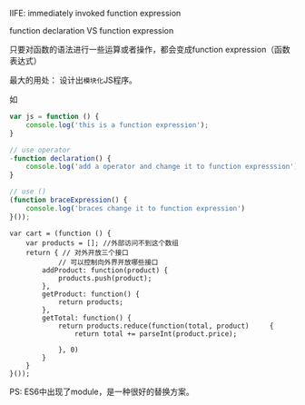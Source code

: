 IIFE: immediately invoked function expression

function declaration VS function expression

只要对函数的语法进行一些运算或者操作，都会变成function expression（函数表达式）

最大的用处： 设计出`模块化`JS程序。

如

```js
var js = function () {
	console.log('this is a function expression');
}

// use operator
-function declaration() {
	console.log('add a operator and change it to function expresssion')
}

// use ()
(function braceExpression() {
	console.log('braces change it to function expression')
}());
```

```JS
var cart = (function () {
	var products = []; //外部访问不到这个数组
	return { // 对外开放三个接口
			// 可以控制向外界开放哪些接口
		addProduct: function(product) {
			products.push(product);
		},
		getProduct: function() {
			return products;
		},
		getTotal: function() {
			return products.reduce(function(total, product) 	{
				return total += parseInt(product.price);
				
			}, 0)
		}
	}
}());
```

PS: ES6中出现了module，是一种很好的替换方案。
